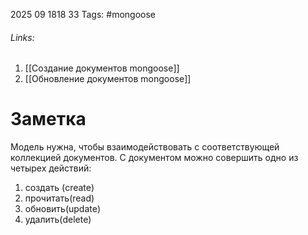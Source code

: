 2025 09 1818 33
Tags: #mongoose 
###### Links: 
1) [[Создание документов mongoose]]
2) [[Обновление документов mongoose]]
# Заметка
Модель нужна, чтобы взаимодействовать с соответствующей коллекцией документов. С документом можно совершить одно из четырех действий:
1) создать (create)
2) прочитать(read)
3) обновить(update)
4) удалить(delete)
